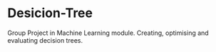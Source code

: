 # Desicion-Tree
Group Project in Machine Learning module. Creating, optimising and evaluating decision trees. 
